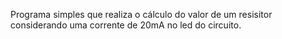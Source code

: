 Programa simples que realiza o cálculo do valor de um resisitor considerando uma corrente de 20mA no led do circuito.
